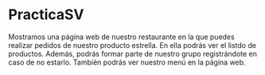 # PracticaSV
Mostramos una página web de nuestro restaurante en la que puedes realizar pedidos de nuestro producto estrella. En ella podrás ver el listdo de productos. Además, podrás formar parte de nuestro grupo registrándote en caso de no estarlo. También podrás ver nuestro menú en la página web.
